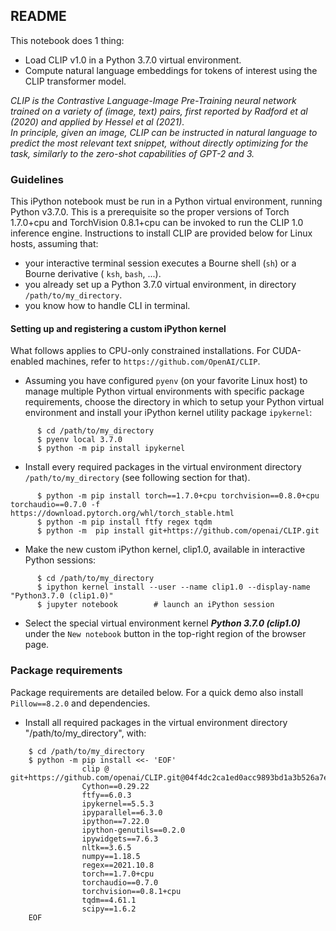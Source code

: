 ## README

This notebook does 1 thing:

- Load CLIP v1.0 in a Python 3.7.0 virtual environment.
- Compute natural language embeddings for tokens of interest using the CLIP transformer model.

_CLIP is the *Contrastive Language-Image Pre-Training* neural network trained on a variety of (image, text) pairs, first reported by Radford et al (2020) and applied by Hessel et al (2021). <BR>
In principle, given an image, CLIP can be instructed in natural language to predict the most relevant text snippet, without directly optimizing for the task, similarly to the zero-shot capabilities of GPT-2 and 3._

### Guidelines

This iPython notebook must be run in a Python virtual environment, running Python v3.7.0. This is a prerequisite so the proper versions of Torch 1.7.0+cpu and TorchVision 0.8.1+cpu can be invoked to run the CLIP 1.0 inference engine. Instructions to install CLIP are provided below for Linux hosts, assuming that:

- your interactive terminal session executes a Bourne shell (`sh`) or a Bourne derivative ( `ksh`, `bash`, ...).
- you already set up a Python 3.7.0 virtual environment, in directory `/path/to/my_directory`.
- you know how to handle CLI in terminal.

#### Setting up and registering a custom iPython kernel

What follows applies to CPU-only constrained installations. For CUDA-enabled machines, refer to `https://github.com/OpenAI/CLIP`.

- Assuming you have configured `pyenv` (on your favorite Linux host) to manage multiple Python virtual environments with specific package requirements, choose the directory in which to setup your Python virtual environment and install your iPython kernel utility package `ipykernel`:

```
      $ cd /path/to/my_directory
      $ pyenv local 3.7.0
      $ python -m pip install ipykernel
```
- Install every required packages in the virtual environment directory `/path/to/my_directory` (see following section for that).

```
      $ python -m pip install torch==1.7.0+cpu torchvision==0.8.0+cpu torchaudio==0.7.0 -f https://download.pytorch.org/whl/torch_stable.html
      $ python -m pip install ftfy regex tqdm
      $ python -m  pip install git+https://github.com/openai/CLIP.git
```

- Make the new custom iPython kernel, clip1.0, available in interactive Python sessions:
```
      $ cd /path/to/my_directory
      $ ipython kernel install --user --name clip1.0 --display-name "Python3.7.0 (clip1.0)"
      $ jupyter notebook        # launch an iPython session
```

- Select the special virtual environment kernel ***Python 3.7.0 (clip1.0)*** under the `New notebook` button in the top-right region of the browser page.


### Package requirements

Package requirements are detailed below. For a quick demo also install `Pillow==8.2.0` and dependencies.

- Install all required packages in the virtual environment directory "/path/to/my_directory", with:
```
    $ cd /path/to/my_directory
    $ python -m pip install <<- 'EOF'
                clip @ git+https://github.com/openai/CLIP.git@04f4dc2ca1ed0acc9893bd1a3b526a7e02c4bb10ftfy
                Cython==0.29.22
                ftfy==6.0.3
                ipykernel==5.5.3
                ipyparallel==6.3.0
                ipython==7.22.0
                ipython-genutils==0.2.0
                ipywidgets==7.6.3
                nltk==3.6.5
                numpy==1.18.5
                regex==2021.10.8
                torch==1.7.0+cpu
                torchaudio==0.7.0
                torchvision==0.8.1+cpu
                tqdm==4.61.1
                scipy==1.6.2
    EOF
```
